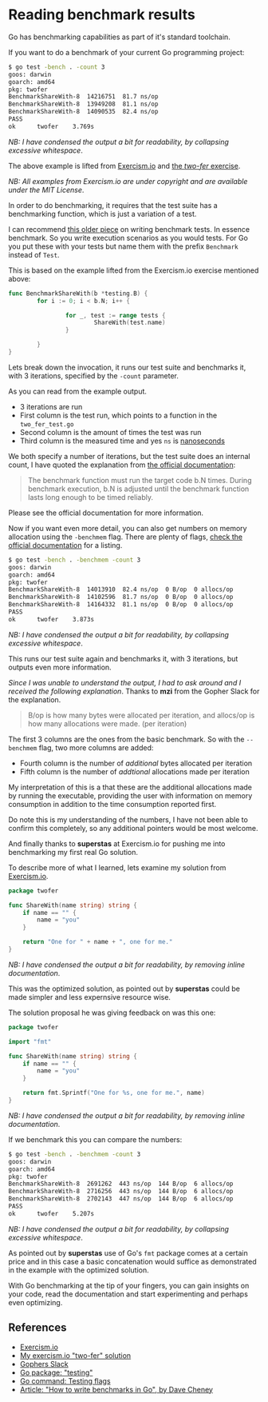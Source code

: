 # Reading benchmark results

Go has benchmarking capabilities as part of it's standard toolchain.

If you want to do a benchmark of your current Go programming project:

```bash
$ go test -bench . -count 3
goos: darwin
goarch: amd64
pkg: twofer
BenchmarkShareWith-8  14216751  81.7 ns/op
BenchmarkShareWith-8  13949208  81.1 ns/op
BenchmarkShareWith-8  14090535  82.4 ns/op
PASS
ok      twofer    3.769s
```

_NB: I have condensed the output a bit for readability, by collapsing excessive whitespace_.

The above example is lifted from [Exercism.io][exercism.io] and [the *two-fer* exercise](https://github.com/exercism/go/tree/master/exercises/two-fer).

_NB: All examples from Exercism.io are under copyright and are available under the MIT License_.

In order to do benchmarking, it requires that the test suite has a benchmarking function, which is just a variation of a test.

I can recommend [this older piece][benchmarkshowto] on writing benchmark tests. In essence benchmark. So you write execution scenarios as you would tests. For Go you put these with your tests but name them with the prefix `Benchmark` instead of `Test`.

This is based on the example lifted from the Exercism.io exercise mentioned above:

```go
func BenchmarkShareWith(b *testing.B) {
        for i := 0; i < b.N; i++ {

                for _, test := range tests {
                        ShareWith(test.name)
                }

        }
}
```

Lets break down the invocation, it runs our test suite and benchmarks it, with 3 iterations, specified by the `-count` parameter.

As you can read from the example output.

- 3 iterations are run
- First column is the test run, which points to a function in the `two_fer_test.go`
- Second column is the amount of times the test was run
- Third column is the measured time and yes `ns` is [nanoseconds](https://en.wikipedia.org/wiki/Nanosecond)

We both specify a number of iterations, but the test suite does an internal count, I have quoted the explanation from [the official documentation][pkgtesting]:

> The benchmark function must run the target code b.N times. During benchmark execution, b.N is
> adjusted until the benchmark function lasts long enough to be timed reliably.

Please see the official documentation for more information.

Now if you want even more detail, you can also get numbers on memory allocation using the `-benchmem` flag. There are plenty of flags, [check the official documentation][testingflags] for a listing.

```bash
$ go test -bench . -benchmem -count 3
goos: darwin
goarch: amd64
pkg: twofer
BenchmarkShareWith-8  14013910  82.4 ns/op  0 B/op  0 allocs/op
BenchmarkShareWith-8  14102596  81.7 ns/op  0 B/op  0 allocs/op
BenchmarkShareWith-8  14164332  81.1 ns/op  0 B/op  0 allocs/op
PASS
ok      twofer    3.873s
```

_NB: I have condensed the output a bit for readability, by collapsing excessive whitespace_.

This runs our test suite again and benchmarks it, with 3 iterations, but outputs even more information.

_Since I was unable to understand the output, I had to ask around and I received the following explanation_. Thanks to **mzi** from the Gopher Slack for the explanation.

> B/op is how many bytes were allocated per iteration, and allocs/op is how many allocations were
> made. (per iteration)

The first 3 columns are the ones from the basic benchmark. So with the `--benchmem` flag, two more columns are added:

- Fourth column is the number of _additional_ bytes allocated per iteration
- Fifth column is the number of _addtional_ allocations made per iteration

My interpretation of this is a that these are the additional allocations made by running the executable, providing the user with information on memory consumption in addition to the time consumption reported first.

Do note this is my understanding of the numbers, I have not been able to confirm this completely, so any additional pointers would be most welcome.

And finally thanks to **superstas** at Exercism.io for pushing me into benchmarking my first real Go solution.

To describe more of what I learned, lets examine my solution from [Exercism.io][Exercism.io].

```go
package twofer

func ShareWith(name string) string {
    if name == "" {
        name = "you"
    }

    return "One for " + name + ", one for me."
}
```

_NB: I have condensed the output a bit for readability, by removing inline documentation_.

This was the optimized solution, as pointed out by **superstas** could be made simpler and less expernsive resource wise.

The solution proposal he was giving feedback on was this one:

```go
package twofer

import "fmt"

func ShareWith(name string) string {
    if name == "" {
        name = "you"
    }

    return fmt.Sprintf("One for %s, one for me.", name)
}
```

_NB: I have condensed the output a bit for readability, by removing inline documentation_.

If we benchmark this you can compare the numbers:

```bash
$ go test -bench . -benchmem -count 3
goos: darwin
goarch: amd64
pkg: twofer
BenchmarkShareWith-8  2691262  443 ns/op  144 B/op  6 allocs/op
BenchmarkShareWith-8  2716256  443 ns/op  144 B/op  6 allocs/op
BenchmarkShareWith-8  2702143  447 ns/op  144 B/op  6 allocs/op
PASS
ok      twofer    5.207s
```

_NB: I have condensed the output a bit for readability, by collapsing excessive whitespace_.

As pointed out by **superstas** use of Go's `fmt` package comes at a certain price and in this case a basic concatenation would suffice as demonstrated in the example with the optimized solution.

With Go benchmarking at the tip of your fingers, you can gain insights on your code, read the documentation and start experimenting and perhaps even optimizing.

## References

- [Exercism.io][exercism.io]
- [My exercism.io "two-fer" solution](https://exercism.io/tracks/go/exercises/two-fer/solutions/670e02e265634d3ab83821b0649f83c7)
- [Gophers Slack](https://invite.slack.golangbridge.org/)
- [Go package: "testing"][pkgtesting]
- [Go command: Testing flags][testingflags]
- [Article: "How to write benchmarks in Go", by Dave Cheney][benchmarkshowto]

[pkgtesting]: https://golang.org/pkg/testing/
[testingflags]: https://golang.org/cmd/go/#hdr-Testing_flags
[benchmarkshowto]: https://dave.cheney.net/2013/06/30/how-to-write-benchmarks-in-go
[exercism.io]: https://exercism.io/
